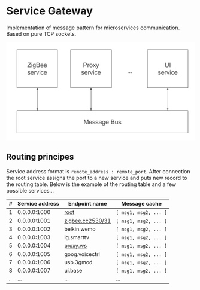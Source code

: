 # Service Gateway
Implementation of message pattern for microservices communication. Based on pure TCP sockets.

<p align="center">
  <img src="/resources/images/message-pattern.png">
</p>

## Routing principes

Service address format is `remote_address : remote_port`. After connection the root service assigns the port to a new service and puts new record to the routing table. Below is the example of the routing table and a few possible services...

| # | Service address | Endpoint name    | Message cache         |
|---|-----------------|------------------|-----------------------|
| 1 | 0.0.0.0:1000    | [root](https://github.com/bigsens-iot/bigsens-service-gateway/tree/master/lib/services/root-service) | `[ msg1, msg2, ... ]` |
| 2 | 0.0.0.0:1001    | [zigbee.cc2530/31](https://github.com/bigsens-iot/zigbee-service) | `[ msg1, msg2, ... ]` |
| 3 | 0.0.0.0:1002    | belkin.wemo      | `[ msg1, msg2, ... ]` |
| 4 | 0.0.0.0:1003    | lg.smarttv       | `[ msg1, msg2, ... ]` |
| 5 | 0.0.0.0:1004    | [proxy.ws](https://github.com/bigsens-iot/bigsens-service-gateway/tree/master/lib/services/websocket-proxy) | `[ msg1, msg2, ... ]` |
| 6 | 0.0.0.0:1005    | goog.voicectrl   | `[ msg1, msg2, ... ]` |
| 7 | 0.0.0.0:1006    | usb.3gmod        | `[ msg1, msg2, ... ]` |
| 8 | 0.0.0.0:1007    | ui.base          | `[ msg1, msg2, ... ]` |
| . | ...             | ...              | ...                   |
